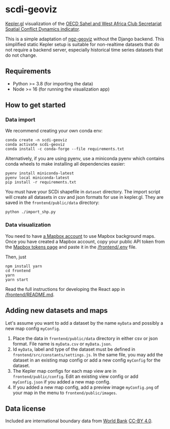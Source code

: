 # scdi-geoviz

[Kepler.gl](https://kepler.gl) visualization of the [OECD Sahel and West Africa Club Secretariat](https://www.oecd.org/swac/) [Spatial Conflict Dynamics indicator](https://oecd-development-matters.org/2019/10/17/mapping-the-geography-of-political-violence-in-north-and-west-africa/).

This is a simple adaptation of [ngz-geoviz](https://github.com/GispoCoding/ngz-geoviz) without the Django backend. This simplified static Kepler setup is suitable for non-realtime datasets that do not require a backend server, especially historical time series datasets that do not change.

## Requirements

- Python >= 3.8 (for importing the data)
- Node >= 16 (for running the visualization app)

## How to get started
### Data import

We recommend creating your own conda env:

```
conda create -n scdi-geoviz
conda activate scdi-geoviz
conda install -c conda-forge --file requirements.txt
```

Alternatively, if you are using pyenv, use a miniconda pyenv which contains conda wheels to make installing all dependencies easier:

```
pyenv install miniconda-latest
pyenv local miniconda-latest
pip install -r requirements.txt
```

You must have your SCDi shapefile in `dataset` directory. The import script will create all datasets in csv and json formats for use in kepler.gl. They are saved in the `frontend/public/data` directory:

```
python ./import_shp.py
```

### Data visualization

You need to have [a Mapbox account](https://account.mapbox.com/auth/signup/) to use Mapbox background maps. Once you have created a Mapbox account, copy your public API token from the [Mapbox tokens page](https://account.mapbox.com/access-tokens) and paste it in the [/frontend/.env](/frontend/.env) file.

Then, just
```
npm install yarn
cd frontend
yarn
yarn start
```

Read the full instructions for developing the React app in [/frontend/README.md](/frontend/README.md).

## Adding new datasets and maps

Let's assume you want to add a dataset by the name `myData` and possibly a new map config `myConfig`.

1. Place the data in `frontend/public/data` directory in either csv or json format. File name is `myData.csv` or `myData.json`.
2. Id `myData`, label and type of the dataset must be defined in `frontend/src/constants/settings.js`. In the same file, you may add the dataset in an existing map config or add a new config `myConfig` for the dataset.
3. The Kepler map configs for each map view are in `frontend/public/config`. Edit an existing view config or add `myConfig.json` if you added a new map config.
4. If you added a new map config, add a preview image `myConfig.png` of your map in the menu to `frontend/public/images`.

## Data license 

Included are international boundary data from [World Bank](https://datacatalog.worldbank.org/dataset/world-bank-official-boundaries) [CC-BY 4.0](https://datacatalog.worldbank.org/public-licenses#cc-by).
